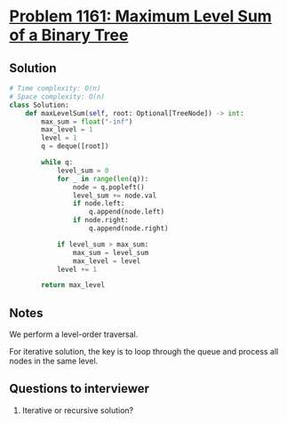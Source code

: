 # [Problem 1161: Maximum Level Sum of a Binary Tree](https://leetcode.com/problems/maximum-level-sum-of-a-binary-tree/)

## Solution

```py
# Time complexity: O(n)
# Space complexity: O(n)
class Solution:
    def maxLevelSum(self, root: Optional[TreeNode]) -> int:
        max_sum = float("-inf")
        max_level = 1
        level = 1
        q = deque([root])

        while q:
            level_sum = 0
            for _ in range(len(q)):
                node = q.popleft()
                level_sum += node.val
                if node.left:
                    q.append(node.left)
                if node.right:
                    q.append(node.right)

            if level_sum > max_sum:
                max_sum = level_sum
                max_level = level
            level += 1

        return max_level
```

## Notes

We perform a level-order traversal.

For iterative solution, the key is to loop through the queue and process all nodes in the same level.

## Questions to interviewer

1. Iterative or recursive solution?
